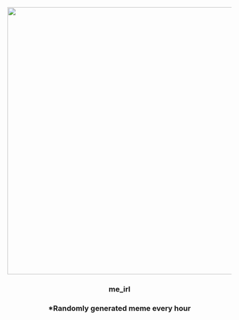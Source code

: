 <p align="center">
        <img src="https://i.redd.it/7try52a2iy991.jpg" width="600" height="600">
        </p>
        <h3 align="center">me_irl</h3>
        <h3 align="center">*Randomly generated meme every hour</h3>
    